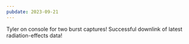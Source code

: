 ```yaml
---
pubdate: 2023-09-21
---
```


Tyler on console for two burst captures!  Successful downlink of latest radiation-effects data!
